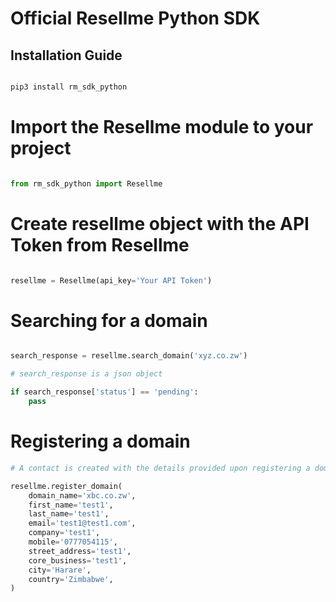 # Official Resellme Python SDK


## Installation Guide

```python

pip3 install rm_sdk_python

```

#  Import the Resellme module to your project


```python

from rm_sdk_python import Resellme

```

# Create resellme object with the API Token from Resellme

```python

resellme = Resellme(api_key='Your API Token')
```


# Searching for a domain

```python

search_response = resellme.search_domain('xyz.co.zw')

# search_response is a json object

if search_response['status'] == 'pending':
    pass
```

# Registering a domain

```python
# A contact is created with the details provided upon registering a domain

resellme.register_domain(
    domain_name='xbc.co.zw',
    first_name='test1',
    last_name='test1',
    email='test1@test1.com',
    company='test1',
    mobile='0777054115',
    street_address='test1',
    core_business='test1',
    city='Harare',
    country='Zimbabwe',
)

```

